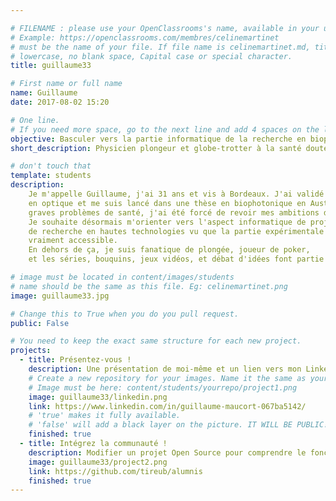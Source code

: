 ```yaml
---

# FILENAME : please use your OpenClassrooms's name, available in your url.
# Example: https://openclassrooms.com/membres/celinemartinet
# must be the name of your file. If file name is celinemartinet.md, title is celinemartinet.
# lowercase, no blank space, Capital case or special character.
title: guillaume33

# First name or full name
name: Guillaume
date: 2017-08-02 15:20

# One line.
# If you need more space, go to the next line and add 4 spaces on the left, as in 'description'.
objective: Basculer vers la partie informatique de la recherche en biophysique.
short_description: Physicien plongeur et globe-trotter à la santé douteuse. 

# don't touch that
template: students
description:
    Je m'appelle Guillaume, j'ai 31 ans et vis à Bordeaux. J'ai validé une école d'ingénieur 
    en optique et me suis lancé dans une thèse en biophotonique en Australie. Suite à de 
    graves problèmes de santé, j'ai été forcé de revoir mes ambitions de carrière. 
    Je souhaite désormais m'orienter vers l'aspect informatique de projets de R&D ou
    de recherche en hautes technologies vu que la partie expérimentale ne m'est plus
    vraiment accessible. 
    En dehors de ça, je suis fanatique de plongée, joueur de poker,
    et les séries, bouquins, jeux vidéos, et débat d'idées font partie de mon quotidien.

# image must be located in content/images/students
# name should be the same as this file. Eg: celinemartinet.png
image: guillaume33.jpg

# Change this to True when you do you pull request.
public: False

# You need to keep the exact same structure for each new project.
projects:
  - title: Présentez-vous !
    description: Une présentation de moi-même et un lien vers mon LinkedIn.
    # Create a new repository for your images. Name it the same as your nickname and profile picture.
    # Image must be here: content/students/yourrepo/project1.png
    image: guillaume33/linkedin.png
    link: https://www.linkedin.com/in/guillaume-maucort-067ba5142/
    # 'true' makes it fully available.
    # 'false' will add a black layer on the picture. IT WILL BE PUBLIC!
    finished: true
  - title: Intégrez la communauté !
    description: Modifier un projet Open Source pour comprendre le fonctionnement de Git, de Github et des pull requests. 
    image: guillaume33/project2.png
    link: https://github.com/tireub/alumnis
    finished: true
---
```

